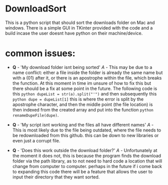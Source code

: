 # DownloadSort
This is a python script that should sort the downloads folder on Mac and windows.
There is a simple GUI in TKinter provided with the code and a build incase the user doesnt have python on their machine/device. 

# common issues:
- **Q** - 'My download folder isnt being sorted' *A* - This may be due to a name conflict: either a file inside the folder is already the same name but with a (01) after it, or there is an apostrophe within the file, which breaks the function. At this moment in time im unsure of how to fix this but there should be a fix at some point in the future. The following code is this `python dupeList = str(a).split("'")` and then subsequently this `python dupe = dupeList[1]` this is where the error is split by the apostrophe character, and then the middle point (the file location) is then indexed from the created array and put into the function `python renameDupeFile(dupe)`.

- **Q** - 'My script isnt working and the files all have different names' *A* - This is most likely due to the file being outdated, where the file needs to be redownloaded from this github. this can be down to new libraries or even just a corrupt file.

- **Q** - 'Does this work outside the download folder?' *A* - Unfortunately at the moment it does not, this is because the program finds the download folder via the path library, as to not need to hard code a location that will change from computer to computer. perhaps in the future if i come back to expanding this code there will be a feature that allows the user to input their directory that they want sorted.

